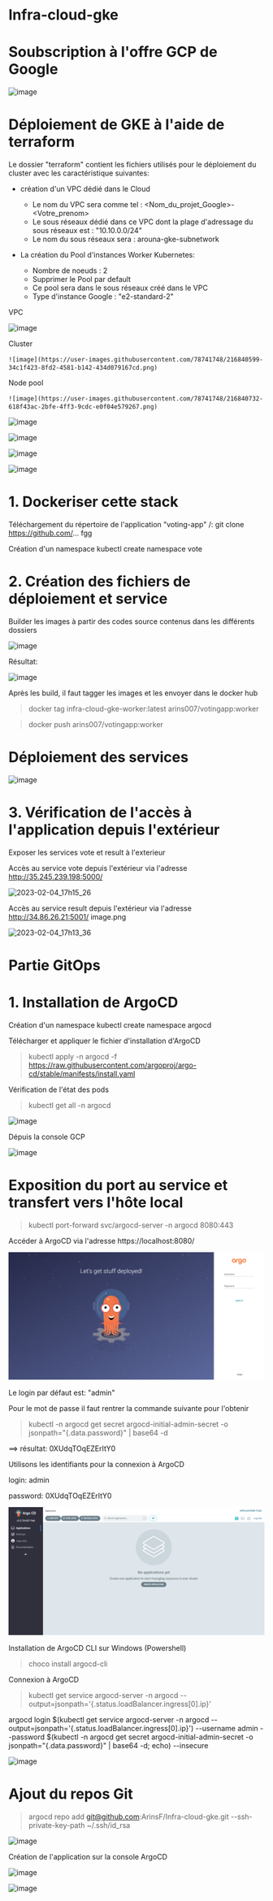 # Infra-cloud-gke

# Soubscription à l'offre GCP de Google

![image](https://user-images.githubusercontent.com/78741748/216839436-3efd8672-ebeb-481e-97c0-522026b6b1e1.png)


# Déploiement de GKE à l'aide de terraform

Le dossier "terraform" contient les fichiers utilisés pour le déploiement du cluster avec les caractéristique suivantes:

- création d'un VPC dédié dans le Cloud
    - Le nom du VPC sera comme tel : <Nom_du_projet_Google>-<Votre_prenom>
    - Le sous réseaux dédié dans ce VPC dont la plage d'adressage du sous réseaux est : "10.10.0.0/24"
    - Le nom du sous réseaux sera : arouna-gke-subnetwork


- La création du Pool d'instances Worker Kubernetes:
    - Nombre de noeuds : 2
    - Supprimer le Pool par default
    - Ce pool sera dans le sous réseaux créé dans le VPC
    - Type d'instance Google : "e2-standard-2"
    

VPC

![image](https://user-images.githubusercontent.com/78741748/216840154-b016c767-83cd-4d16-a659-8e853fe0adbf.png)



Cluster


    ![image](https://user-images.githubusercontent.com/78741748/216840599-34c1f423-8fd2-4581-b142-434d079167cd.png)
    
    
Node pool    
    
    ![image](https://user-images.githubusercontent.com/78741748/216840732-618f43ac-2bfe-4ff3-9cdc-e0f04e579267.png)




![image](https://user-images.githubusercontent.com/78741748/216840559-4437c119-ac60-4598-bbe8-b41f33c3116c.png)



![image](https://user-images.githubusercontent.com/78741748/216820168-e101544b-c4fa-416b-b32b-d8a6180925c1.png)


![image](https://user-images.githubusercontent.com/78741748/216840302-8d825dc9-c8af-4264-8d1f-945fe2e8ed78.png)


![image](https://user-images.githubusercontent.com/78741748/216840320-5e18c4fe-1145-4fdc-a08d-52acfbe80ecd.png)



# 1. Dockeriser cette stack

Téléchargement du répertoire de l'application "voting-app"
/: git clone  https://github.com/...
fgg

Création d'un namespace
kubectl create namespace vote



# 2. Création des fichiers de déploiement et service

Builder les images à partir des codes source contenus dans les différents dossiers

![image](https://user-images.githubusercontent.com/78741748/216818983-4a189463-08a2-4ff2-997c-485678a3a622.png)

Résultat:

![image](https://user-images.githubusercontent.com/78741748/216819235-8bfe2be2-352e-4acd-82e5-a967caba3665.png)


Après les build, il faut tagger les images et les envoyer dans le docker hub

> docker tag infra-cloud-gke-worker:latest arins007/votingapp:worker

> docker push arins007/votingapp:worker




# Déploiement des services


![image](https://user-images.githubusercontent.com/78741748/216826788-836d890e-7ca4-4757-b143-bde63c7c5a4e.png)



# 3. Vérification de l'accès à l'application depuis l'extérieur


Exposer les services vote et result à l'exterieur



Accès au service vote depuis l'extérieur via l'adresse http://35.245.239.198:5000/


![2023-02-04_17h15_26](https://user-images.githubusercontent.com/78741748/216778352-3070dc8e-a71f-4a6d-a708-9432a8c11b20.png)


Accès au service result depuis l'extérieur via l'adresse http://34.86.26.21:5001/
image.png


![2023-02-04_17h13_36](https://user-images.githubusercontent.com/78741748/216778372-6cc9a9e7-aac2-4b42-b39e-bb6f552ddb85.png)




# Partie GitOps

# 1. Installation de ArgoCD
Création d'un namespace
kubectl create namespace argocd

Télécharger et appliquer le fichier d'installation d'ArgoCD
> kubectl apply -n argocd -f https://raw.githubusercontent.com/argoproj/argo-cd/stable/manifests/install.yaml

Vérification de l'état des pods
> kubectl get all -n argocd


![image](https://user-images.githubusercontent.com/78741748/216827930-80156dc3-be11-4a41-8be7-d9bc09366352.png)


Dépuis la console GCP

![image](https://user-images.githubusercontent.com/78741748/216829452-454b74e0-bca0-435e-b3c0-a9e40cd42167.png)




# Exposition du port au service et transfert vers l'hôte local

> kubectl port-forward svc/argocd-server -n argocd 8080:443


Accéder à ArgoCD via l'adresse  https://localhost:8080/

![](2023-02-05-00-01-22.png)


Le login par défaut est:      "admin"

Pour le mot de passe il faut rentrer la commande suivante pour l'obtenir

> kubectl -n argocd get secret argocd-initial-admin-secret -o jsonpath="{.data.password}" | base64 -d

==> résultat:  0XUdqTOqEZErItY0

Utilisons les identifiants pour la connexion à ArgoCD

login: admin

password:  0XUdqTOqEZErItY0



![](2023-02-04-23-57-39.png)






Installation de ArgoCD CLI sur Windows (Powershell)

> choco install argocd-cli



Connexion à ArgoCD

> kubectl get service argocd-server -n argocd --output=jsonpath='{.status.loadBalancer.ingress[0].ip}'


argocd login $(kubectl get service argocd-server -n argocd --output=jsonpath='{.status.loadBalancer.ingress[0].ip}') --username admin --password $(kubectl -n argocd get secret argocd-initial-admin-secret -o jsonpath="{.data.password}" | base64 -d; echo) --insecure


![image](https://user-images.githubusercontent.com/78741748/216818353-15ae0808-9900-42a5-b0ee-c8c7a55e78ae.png)


# Ajout du repos Git

> argocd repo add git@github.com:ArinsF/Infra-cloud-gke.git --ssh-private-key-path ~/.ssh/id_rsa


![image](https://user-images.githubusercontent.com/78741748/216827401-d0d06584-a987-4d06-8fc8-02b8531124dd.png)


Création de l'application sur la console ArgoCD


![image](https://user-images.githubusercontent.com/78741748/216829006-5df9cdf7-366d-4ddd-8c72-3abca54b88da.png)




![image](https://user-images.githubusercontent.com/78741748/216829036-2829625f-01fd-4c1b-838d-29d32c44be4a.png)




